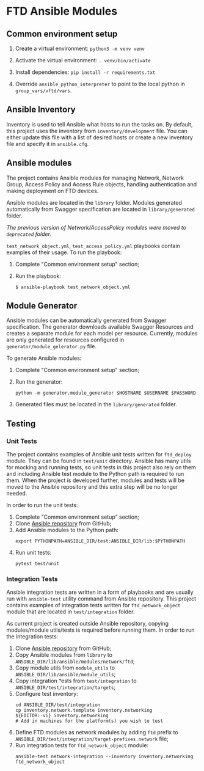 # FTD Ansible Modules

## Common environment setup
1. Create a virtual environment:
`python3 -m venv venv`

1. Activate the virtual environment:
```. venv/bin/activate```

1. Install dependencies:
`pip install -r requirements.txt`

1. Override `ansible_python_interpreter` to point to the local python in `group_vars/vftd/vars`.

## Ansible Inventory
Inventory is used to tell Ansible what hosts to run the tasks on. By default, this project uses the inventory from `inventory/development` file. You can either update this file with a list of desired hosts or create a new inventory file and specify it in `ansible.cfg`.

## Ansible modules

The project contains Ansible modules for managing Network, Network Group, Access Policy and Access Rule objects, handling authentication and making deployment on FTD devices. 

Ansible modules are located in the `library` folder. Modules generated automatically from Swagger specification are located in `library/generated` folder. 

_The previous version of Network/AccessPolicy modules were moved to `deprecated` folder._  

`test_network_object.yml`, `test_access_policy.yml` playbooks contain examples of their usage. To run the playbook:
 
1. Complete "Common environment setup" section;

1. Run the playbook:
    ```
    $ ansible-playbook test_network_object.yml
    ```


## Module Generator
Ansible modules can be automatically generated from Swagger specification. The generator downloads available Swagger Resources and creates
a separate module for each model per resource. Currently, modules are only generated for resources configured in `generator/module_gelerator.py` file.

To generate Ansible modules:

1. Complete "Common environment setup" section;

1. Run the generator:
    ```
    python -m generator.module_generator $HOSTNAME $USERNAME $PASSWORD
    ```

1. Generated files must be located in the `library/generated` folder.

## Testing

### Unit Tests

The project contains examples of Ansible unit tests written for `ftd_deploy` module. They can be found in `test/unit` directory. Ansible has many utils for mocking and running tests, so unit tests
in this project also rely on them and including Ansible test module to the Python path is required to run them. When the project is
developed further, modules and tests will be moved to the Ansible repository and this extra step will be no longer needed.

In order to run the unit tests: 

1. Complete "Common environment setup" section;
1. Clone [Ansible repository](https://github.com/ansible/ansible) from GitHub;
1. Add Ansible modules to the Python path:
    ```
    export PYTHONPATH=ANSIBLE_DIR/test:ANSIBLE_DIR/lib:$PYTHONPATH
    ```
1. Run unit tests:
    ```
    pytest test/unit
    ```
    
### Integration Tests

Ansible integration tests are written in a form of playbooks and are usually run with `ansible-test` utility command from Ansible repository. This project 
contains examples of integration tests written for `ftd_network_object` module that are located in `test/integration` folder.

As current project is created outside Ansible repository, copying modules/module utils/tests is required before running them. In order to run the integration tests:

1. Clone [Ansible repository](https://github.com/ansible/ansible) from GitHub;
1. Copy Ansible modules from `library` to `ANSIBLE_DIR/lib/ansible/modules/network/ftd`;
1. Copy module utils from `module_utils` to `ANSIBLE_DIR/lib/ansible/module_utils`;
1. Copy integration †ests from `test/integration` to `ANSIBLE_DIR/test/integration/targets`;
1. Configure test inventory:
    ```
    cd ANSIBLE_DIR/test/integration
    cp inventory.network.template inventory.networking
    ${EDITOR:-vi} inventory.networking
    # Add in machines for the platform(s) you wish to test
    ```
1. Define FTD modules as network modules by adding `ftd` prefix to `ANSIBLE_DIR/test/integration/target-prefixes.network` file;
1. Run integration tests for `ftd_network_object` module:
    ```
    ansible-test network-integration --inventory inventory.networking ftd_network_object
    ```